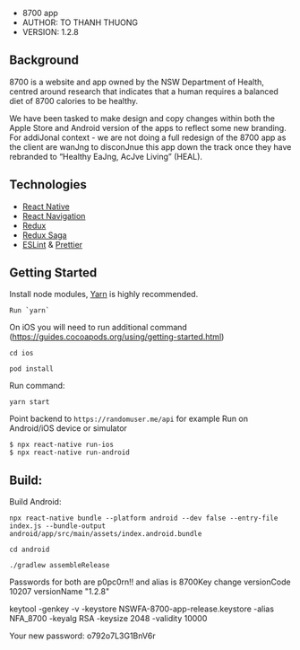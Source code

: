 - 8700 app
- AUTHOR: TO THANH THUONG
- VERSION: 1.2.8

## Background

8700 is a website and app owned by the NSW Department of Health, centred around research that indicates that
a human requires a balanced diet of 8700 calories to be healthy.

We have been tasked to make design and copy changes within both the Apple Store and Android version of the
apps to reflect some new branding. For addiJonal context - we are not doing a full redesign of the 8700 app as
the client are wanJng to disconJnue this app down the track once they have rebranded to “Healthy EaJng,
AcJve Living” (HEAL).

## Technologies

- [React Native](https://facebook.github.io/react-native/)
- [React Navigation](https://reactnavigation.org/)
- [Redux](https://redux.js.org/)
- [Redux Saga](https://redux-saga.js.org/)
- [ESLint](https://github.com/eslint/eslint) & [Prettier](https://github.com/prettier/prettier)

## Getting Started

Install node modules, [Yarn](https://yarnpkg.com/en/) is highly recommended.

```
Run `yarn`
```

On iOS you will need to run additional command (https://guides.cocoapods.org/using/getting-started.html)

```
cd ios

pod install

```

Run command:

```
yarn start
```

Point backend to `https://randomuser.me/api` for example
Run on Android/iOS device or simulator

```
$ npx react-native run-ios
$ npx react-native run-android
```

## Build:

Build Android:

```
npx react-native bundle --platform android --dev false --entry-file index.js --bundle-output android/app/src/main/assets/index.android.bundle
```

```
cd android
```

```
./gradlew assembleRelease
```

Passwords for both are p0pc0rn!! and alias is 8700Key
change versionCode 10207
versionName "1.2.8"

keytool -genkey -v -keystore NSWFA-8700-app-release.keystore -alias NFA_8700 -keyalg RSA -keysize 2048 -validity 10000

Your new password:
o792o7L3G1BnV6r
